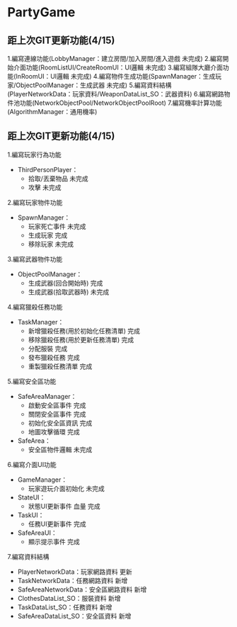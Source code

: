 # PartyGame

## 距上次GIT更新功能(4/15)
1.編寫連線功能(LobbyManager：建立房間/加入房間/進入遊戲 未完成)
2.編寫開始介面功能(RoomListUI/CreateRoomUI：UI邏輯 未完成)
3.編寫組隊大廳介面功能(InRoomUI：UI邏輯 未完成)
4.編寫物件生成功能(SpawnManager：生成玩家/ObjectPoolManager：生成武器 未完成)
5.編寫資料結構(PlayerNetworkData：玩家資料/WeaponDataList_SO：武器資料)
6.編寫網路物件池功能(NetworkObjectPool/NetworkObjectPoolRoot)
7.編寫機率計算功能(AlgorithmManager：通用機率)

## 距上次GIT更新功能(4/15)
1.編寫玩家行為功能
- ThirdPersonPlayer：
    - 拾取/丟棄物品 未完成
    - 攻擊 未完成

2.編寫玩家物件功能
- SpawnManager：
    - 玩家死亡事件 未完成
    - 生成玩家 完成
    - 移除玩家 未完成

3.編寫武器物件功能
- ObjectPoolManager：
    - 生成武器(回合開始時) 完成
    - 生成武器(拾取武器時) 未完成

4.編寫獵殺任務功能
- TaskManager：
    - 新增獵殺任務(用於初始化任務清單) 完成
    - 移除獵殺任務(用於更新任務清單) 完成
    - 分配服裝 完成
    - 發布獵殺任務 完成
    - 重製獵殺任務清單 完成

5.編寫安全區功能
- SafeAreaManager：
    - 啟動安全區事件 完成
    - 關閉安全區事件 完成
    - 初始化安全區資訊 完成
    - 地圖攻擊循環 完成
- SafeArea：
    - 安全區物件邏輯 未完成

6.編寫介面UI功能
- GameManager：
    - 玩家遊玩介面初始化 未完成
- StateUI：
    - 狀態UI更新事件 血量 完成
- TaskUI：
    - 任務UI更新事件 完成
- SafeAreaUI：
    - 顯示提示事件 完成

7.編寫資料結構
- PlayerNetworkData：玩家網路資料 更新
- TaskNetworkData：任務網路資料 新增
- SafeAreaNetworkData：安全區網路資料 新增
- ClothesDataList_SO：服裝資料 新增
- TaskDataList_SO：任務資料 新增
- SafeAreaDataList_SO：安全區資料 新增
